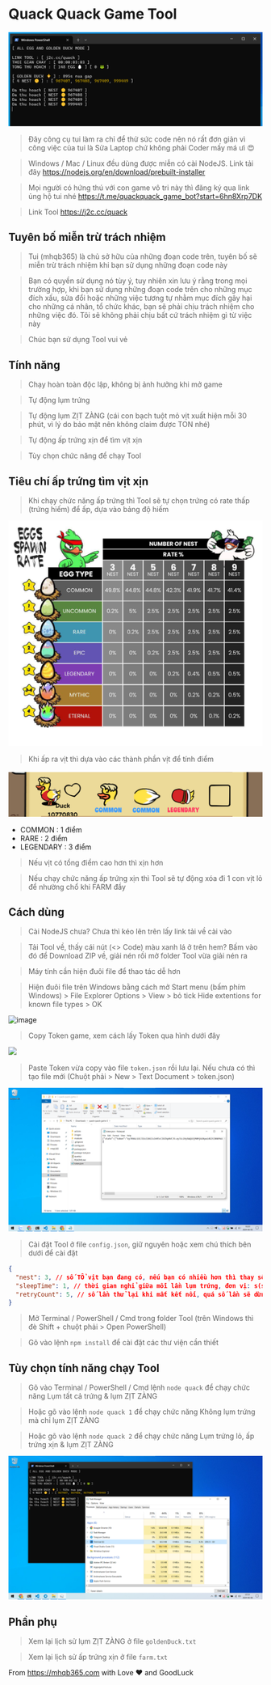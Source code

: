 # Quack Quack Game Tool

<img src="./images/8.png" />

> Đây công cụ tui làm ra chỉ để thử sức code nên nó rất đơn giản vì công việc của tui là Sửa Laptop chứ không phải Coder mấy má ưi 😍

> Windows / Mac / Linux đều dùng được miễn có cài NodeJS. Link tải đây https://nodejs.org/en/download/prebuilt-installer

> Mọi người có hứng thú với con game vô tri này thì đăng ký qua link ủng hộ tui nhé https://t.me/quackquack_game_bot?start=6hn8Xrp7DK

> Link Tool https://j2c.cc/quack

## Tuyên bố miễn trừ trách nhiệm

> Tui (mhqb365) là chủ sở hữu của những đoạn code trên, tuyên bố sẽ miễn trừ trách nhiệm khi bạn sử dụng những đoạn code này

> Bạn có quyền sử dụng nó tùy ý, tuy nhiên xin lưu ý rằng trong mọi trường hợp, khi bạn sử dụng những đoạn code trên cho những mục đích xấu, sửa đổi hoặc những việc tương tự nhằm mục đích gây hại cho những cá nhân, tổ chức khác, bạn sẽ phải chịu trách nhiệm cho những việc đó. Tôi sẽ không phải chịu bất cứ trách nhiệm gì từ việc này

> Chúc bạn sử dụng Tool vui vẻ

## Tính năng

> Chạy hoàn toàn độc lập, không bị ảnh hưởng khi mở game

> Tự động lụm trứng

> Tự động lụm ZỊT ZÀNG (cái con bạch tuột mỏ vịt xuất hiện mỗi 30 phút, vì lý do bảo mật nên không claim được TON nhé)

> Tự động ấp trứng xịn để tìm vịt xịn

> Tùy chọn chức năng để chạy Tool

## Tiêu chí ấp trứng tìm vịt xịn

> Khi chạy chức năng ấp trứng thì Tool sẽ tự chọn trứng có rate thấp (trứng hiếm) để ấp, dựa vào bảng độ hiếm

<img src="./images/6.jpg" />

> Khi ấp ra vịt thì dựa vào các thành phần vịt để tính điểm

<img src="./images/5.png" />

- COMMON : 1 điểm
- RARE : 2 điểm
- LEGENDARY : 3 điểm

> Nếu vịt có tổng điểm cao hơn thì xịn hơn

> Nếu chạy chức năng ấp trứng xịn thì Tool sẽ tự động xóa đi 1 con vịt lỏ để nhường chổ khi FARM đầy

## Cách dùng

> Cài NodeJS chưa? Chưa thì kéo lên trên lấy link tải về cài vào

> Tải Tool về, thấy cái nút (<> Code) màu xanh lá ở trên hem? Bấm vào đó để Download ZIP về, giải nén rồi mở folder Tool vừa giải nén ra

> Máy tính cần hiện đuôi file để thao tác dễ hơn

> Hiện đuôi file trên Windows bằng cách mở Start menu (bấm phím Windows) > File Explorer Options > View > bỏ tick Hide extentions for known file types > OK

![image](https://github.com/mhqb365/quack-quack-game/assets/119036507/c1b0ebd3-4087-4966-9ae9-b5f9ce8712b8)

> Copy Token game, xem cách lấy Token qua hình dưới đây

<img src="./images/1.png" />

> Paste Token vừa copy vào file ```token.json``` rồi lưu lại. Nếu chưa có thì tạo file mới (Chuột phải > New > Text Document > token.json)

<img src="./images/4.png" />

> Cài đặt Tool ở file ```config.json```, giữ nguyên hoặc xem chú thích bên dưới để cài đặt

```json
{
  "nest": 3, // số TỔ vịt bạn đang có, nếu bạn có nhiều hơn thì thay số vào (cái tổ|ổ chứ không phải số con vịt nhen mấy má)
  "sleepTime": 1, // thời gian nghỉ giữa mỗi lần lụm trứng, đơn vị: s(second), số càng lớn thì càng chậm
  "retryCount": 5, // số lần thử lại khi mất kết nối, quá số lần sẽ dừng Tool
}
```

> Mở Terminal / PowerShell / Cmd trong folder Tool (trên Windows thì đè Shift + chuột phải > Open PowerShell)

> Gõ vào lệnh ```npm install``` để cài đặt các thư viện cần thiết

## Tùy chọn tính năng chạy Tool

> Gõ vào Terminal / PowerShell / Cmd lệnh ```node quack``` để chạy chức năng Lụm tất cả trứng & lụm ZỊT ZÀNG

> Hoặc gõ vào lệnh ```node quack 1``` để chạy chức năng Không lụm trứng mà chỉ lụm ZỊT ZÀNG

> Hoặc gõ vào lệnh ```node quack 2``` để chạy chức năng Lụm trứng lỏ, ấp trứng xịn & lụm ZỊT ZÀNG

<img src="./images/7.png" />

## Phần phụ

> Xem lại lịch sử lụm ZỊT ZÀNG ở file ```goldenDuck.txt```

> Xem lại lịch sử ấp trứng xịn ở file ```farm.txt```

From https://mhqb365.com with Love ♥ and GoodLuck
